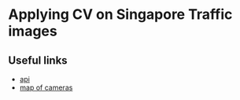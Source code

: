# Applying CV on Singapore Traffic images

## Useful links
- [api](https://data.gov.sg/dataset/traffic-images?view_id=a0e54baf-6ef7-4bca-9aa2-8c6ca37a0a0e&resource_id=e127e29a-bd48-47e2-a0a7-e89ce31f10c7)
- [map of cameras](https://data.gov.sg/dataset/traffic-images?view_id=39ba8de0-6242-40d3-8664-793316c47b09&resource_id=e127e29a-bd48-47e2-a0a7-e89ce31f10c7)
